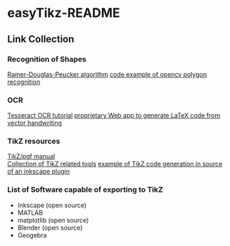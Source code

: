 # easyTikz-README
## Link Collection
### Recognition of Shapes
[Ramer-Douglas-Peucker algorithm](https://de.wikipedia.org/wiki/Douglas-Peucker-Algorithmus "for contour approximation")
[code example of opencv polygon recognition](https://stackoverflow.com/questions/15277323/opencv-shape-detection)

### OCR
[Tesseract OCR tutorial](https://medium.freecodecamp.org/getting-started-with-tesseract-part-i-2a6a6b1cf75e)
[proprietary Web app to generate LaTeX code from vector handwriting](https://webdemo.myscript.com/views/math/index.html)

### TikZ resources
[TikZ/pgf manual](http://ftp.uni-erlangen.de/ctan/graphics/pgf/base/doc/pgfmanual.pdf)  
[Collection of TikZ related tools](http://tikz.de/tools/)
[example of TikZ code generation in source of an inkscape plugin](https://github.com/kjellmf/svg2tikz/blob/master/svg2tikz/extensions/tikz_export.py)

### List of Software capable of exporting to TikZ
* Inkscape (open source)
* MATLAB
* matplotlib (open source)
* Blender (open source)
* Geogebra